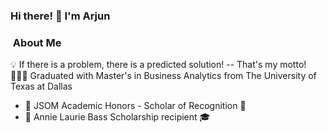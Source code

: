 ### Hi there! 👋 I'm Arjun

### &nbsp;About Me

💡 If there is a problem, there is a predicted solution! -- That's my motto!
👨🏻‍🎓 Graduated with Master's in Business Analytics from The University of Texas at Dallas
   - 🌟 JSOM Academic Honors - Scholar of Recognition 🥇
   - 🌟 Annie Laurie Bass Scholarship recipient 🎓
 
